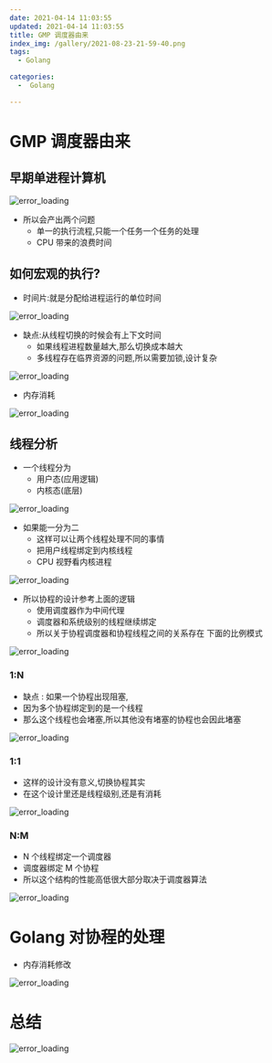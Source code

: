 ```yaml
---
date: 2021-04-14 11:03:55
updated: 2021-04-14 11:03:55
title: GMP 调度器由来
index_img: /gallery/2021-08-23-21-59-40.png
tags: 
  - Golang

categories:
  -  Golang

---
```


# GMP 调度器由来

## 早期单进程计算机

![error_loading](/gallery/2021-04-14-11-05-23.png)

- 所以会产出两个问题
  - 单一的执行流程,只能一个任务一个任务的处理
  - CPU 带来的浪费时间

## 如何宏观的执行?

- 时间片:就是分配给进程运行的单位时间

![error_loading](/gallery/2021-04-14-11-08-15.png)

- 缺点:从线程切换的时候会有上下文时间
  - 如果线程进程数量越大,那么切换成本越大
  - 多线程存在临界资源的问题,所以需要加锁,设计复杂

![error_loading](/gallery/2021-04-14-11-09-16.png)

- 内存消耗

![error_loading](/gallery/2021-04-14-11-11-10.png)

## 线程分析

- 一个线程分为
  - 用户态(应用逻辑)
  - 内核态(底层)

![error_loading](/gallery/2021-04-14-11-12-44.png)

- 如果能一分为二
  - 这样可以让两个线程处理不同的事情
  - 把用户线程绑定到内核线程
  - CPU 视野看内核进程

![error_loading](/gallery/2021-04-14-11-14-47.png)

- 所以协程的设计参考上面的逻辑
  - 使用调度器作为中间代理
  - 调度器和系统级别的线程继续绑定
  - 所以关于协程调度器和协程线程之间的关系存在 下面的比例模式

![error_loading](/gallery/2021-04-14-11-16-00.png)

### 1:N

- 缺点 : 如果一个协程出现阻塞,
- 因为多个协程绑定到的是一个线程
- 那么这个线程也会堵塞,所以其他没有堵塞的协程也会因此堵塞

![error_loading](/gallery/2021-04-14-11-18-14.png)

### 1:1

- 这样的设计没有意义,切换协程其实
- 在这个设计里还是线程级别,还是有消耗

![error_loading](/gallery/2021-04-14-11-20-59.png)

### N:M

- N 个线程绑定一个调度器
- 调度器绑定 M 个协程
- 所以这个结构的性能高低很大部分取决于调度器算法

![error_loading](/gallery/2021-04-14-11-22-36.png)

# Golang 对协程的处理

- 内存消耗修改

![error_loading](/gallery/2021-04-14-11-23-48.png)

# 总结

![error_loading](/gallery/2021-04-14-11-27-24.png)
